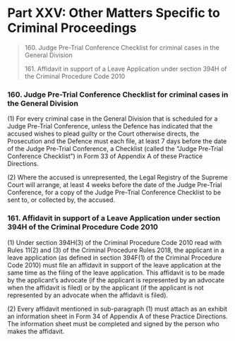 # Part XXV: Other Matters Specific to Criminal Proceedings

> 160\. Judge Pre-Trial Conference Checklist for criminal cases in the General Division
>
> 161\. Affidavit in support of a Leave Application under section 394H of the Criminal Procedure Code 2010

### 160. Judge Pre-Trial Conference Checklist for criminal cases in the General Division <a href="#id-160-judge-pre-trial-conference-checklist-for-criminal-cases-in-the-general-division" id="id-160-judge-pre-trial-conference-checklist-for-criminal-cases-in-the-general-division"></a>

(1) For every criminal case in the General Division that is scheduled for a Judge Pre-Trial Conference, unless the Defence has indicated that the accused wishes to plead guilty or the Court otherwise directs, the Prosecution and the Defence must each file, at least 7 days before the date of the Judge Pre-Trial Conference, a Checklist (called the “Judge Pre-Trial Conference Checklist”) in Form 33 of Appendix A of these Practice Directions.

(2) Where the accused is unrepresented, the Legal Registry of the Supreme Court will arrange, at least 4 weeks before the date of the Judge Pre-Trial Conference, for a copy of the Judge Pre-Trial Conference Checklist to be sent to, or collected by, the accused.

### 161. Affidavit in support of a Leave Application under section 394H of the Criminal Procedure Code 2010 <a href="#id-161-affidavit-in-support-of-a-leave-application-under-section-394h-of-the-criminal-procedure-code-20" id="id-161-affidavit-in-support-of-a-leave-application-under-section-394h-of-the-criminal-procedure-code-20"></a>

(1) Under section 394H(3) of the Criminal Procedure Code 2010 read with Rules 11(2) and (3) of the Criminal Procedure Rules 2018, the applicant in a leave application (as defined in section 394F(1) of the Criminal Procedure Code 2010) must file an affidavit in support of the leave application at the same time as the filing of the leave application. This affidavit is to be made by the applicant’s advocate (if the applicant is represented by an advocate when the affidavit is filed) or by the applicant (if the applicant is not represented by an advocate when the affidavit is filed).

(2) Every affidavit mentioned in sub-paragraph (1) must attach as an exhibit an information sheet in Form 34 of Appendix A of these Practice Directions. The information sheet must be completed and signed by the person who makes the affidavit.
